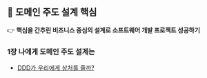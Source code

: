  ## 📌 도메인 주도 설계 핵심 
👉 <strong>핵심을 간추린 비즈니스 중심의 설계로 소프트웨어 개발 프로젝트 성공하기</strong>

###  <strong>1장 나에게 도메인 주도 설계는</strong>
+ <a href="https://github.com/pan2468/domain-driven-design/blob/main/1%EC%9E%A5%20%EB%82%98%EC%97%90%EA%B2%8C%20%EB%8F%84%EB%A9%94%EC%9D%B8%20%EC%A3%BC%EB%8F%84%20%EC%84%A4%EA%B3%84%EB%8A%94/DDD%EA%B0%80%20%EC%9A%B0%EB%A6%AC%EC%97%90%EA%B2%8C%20%EC%83%81%EC%B2%98%EB%A5%BC%20%EC%A4%84%EA%B9%8C%3F.md">DDD가 우리에게 상처를 줄까?</a> 



